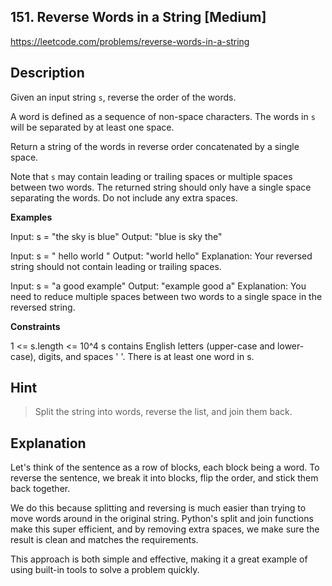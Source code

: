 ## 151. Reverse Words in a String [Medium]

https://leetcode.com/problems/reverse-words-in-a-string

## Description

Given an input string `s`, reverse the order of the words.

A word is defined as a sequence of non-space characters. The words in `s` will be separated by at least one space.

Return a string of the words in reverse order concatenated by a single space.

Note that `s` may contain leading or trailing spaces or multiple spaces between two words. The returned string should only have a single space separating the words. Do not include any extra spaces.

**Examples**

Input: s = "the sky is blue"
Output: "blue is sky the"

Input: s = "  hello world  "
Output: "world hello"
Explanation: Your reversed string should not contain leading or trailing spaces.

Input: s = "a good   example"
Output: "example good a"
Explanation: You need to reduce multiple spaces between two words to a single space in the reversed string.

**Constraints**

1 <= s.length <= 10^4
s contains English letters (upper-case and lower-case), digits, and spaces ' '.
There is at least one word in s.

## Hint

> Split the string into words, reverse the list, and join them back.

## Explanation

Let's think of the sentence as a row of blocks, each block being a word. To reverse the sentence, we break it into blocks, flip the order, and stick them back together.

We do this because splitting and reversing is much easier than trying to move words around in the original string. Python's split and join functions make this super efficient, and by removing extra spaces, we make sure the result is clean and matches the requirements.

This approach is both simple and effective, making it a great example of using built-in tools to solve a problem quickly.
